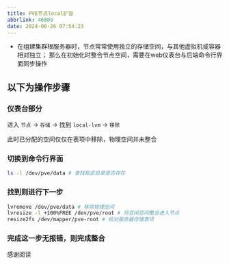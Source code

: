 ```yaml
---
title: PVE节点local扩容
abbrlink: 46809
date: 2024-06-26 07:54:23
---
```


- 在组建集群根服务器时，节点常常使用独立的存储空间，与其他虚拟机或容器相对独立；
那么在初始化时整合节点空间，需要在web仪表台与后端命令行界面同步操作

## 以下为操作步骤

### 仪表台部分

进入 `节点` -> `存储` -> 找到 `local-lvm` -> `移除`

此时已分配的空间仅仅在表项中移除，物理空间并未整合

### 切换到命令行界面

```bash
ls -l /dev/pve/data # 查找指定目录是否存在
```

### 找到则进行下一步

```bash
lvremove /dev/pve/data # 移除物理空间
lvresize -l +100%FREE /dev/pve/root # 将空闲空间整合进入节点
resize2fs /dev/mapper/pve-root # 校对服务器存储表项
```

### 完成这一步无报错，则完成整合

感谢阅读